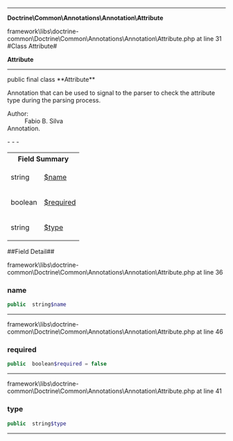 - - -

**Doctrine\Common\Annotations\Annotation\Attribute**
<div class="location">framework\libs\doctrine-common\Doctrine\Common\Annotations\Annotation\Attribute.php at line 31</div>
#Class Attribute#

**Attribute**


- - -

<p class="signature">public final  class **Attribute**</p>

<div class="comment" id="overview_description"><p>Annotation that can be used to signal to the parser
to check the attribute type during the parsing process.</p></div>

<dl>
<dt>Author:</dt>
<dd>Fabio B. Silva <fabio.bat.silva@gmail.com></dd>
<dt>Annotation.</dt>
</dl>
- - -

<table id="summary_field">
<tr><th colspan="2">Field Summary</th></tr>
<tr>
<td class="type"> string</td>
<td class="description"><p class="name"><a href="#name">$name</a></p><p class="description"></p></td>
</tr>
<tr>
<td class="type"> boolean</td>
<td class="description"><p class="name"><a href="#required">$required</a></p><p class="description"></p></td>
</tr>
<tr>
<td class="type"> string</td>
<td class="description"><p class="name"><a href="#type">$type</a></p><p class="description"></p></td>
</tr>
</table>

##Field Detail##
<div class="location">framework\libs\doctrine-common\Doctrine\Common\Annotations\Annotation\Attribute.php at line 36</div>
<h3 id="name">name</h3>

```php
public  string$name
```
<div class="details">
<p></p></div>

- - -

<div class="location">framework\libs\doctrine-common\Doctrine\Common\Annotations\Annotation\Attribute.php at line 46</div>
<h3 id="required">required</h3>

```php
public  boolean$required = false
```
<div class="details">
<p></p></div>

- - -

<div class="location">framework\libs\doctrine-common\Doctrine\Common\Annotations\Annotation\Attribute.php at line 41</div>
<h3 id="type">type</h3>

```php
public  string$type
```
<div class="details">
<p></p></div>

- - -

